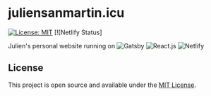 # juliensanmartin.icu

[![License: MIT](https://img.shields.io/badge/License-MIT-blue.svg)](https://opensource.org/licenses/MIT) [![Netlify Status]

Julien's personal website running on 
![Gatsby](https://user-images.githubusercontent.com/21834/35175472-11db4c98-fd74-11e7-9886-7e4e418c3f90.png) ![React.js](https://www.metaltoad.com/sites/default/files/styles/large_personal_photo_870x500_/public/2020-05/react-js-blog-header.png?itok=VbfDeSgJ) ![Netlify](https://download.logo.wine/logo/Netlify/Netlify-Logo.wine.png)

## License

This project is open source and available under the [MIT License](LICENSE).
